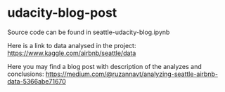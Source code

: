 # udacity-blog-post

Source code can be found in seattle-udacity-blog.ipynb

Here is a link to data analysed in the project: https://www.kaggle.com/airbnb/seattle/data

Here you may find a blog post with description of the analyzes and conclusions: https://medium.com/@ruzannavt/analyzing-seattle-airbnb-data-5366abe71670

